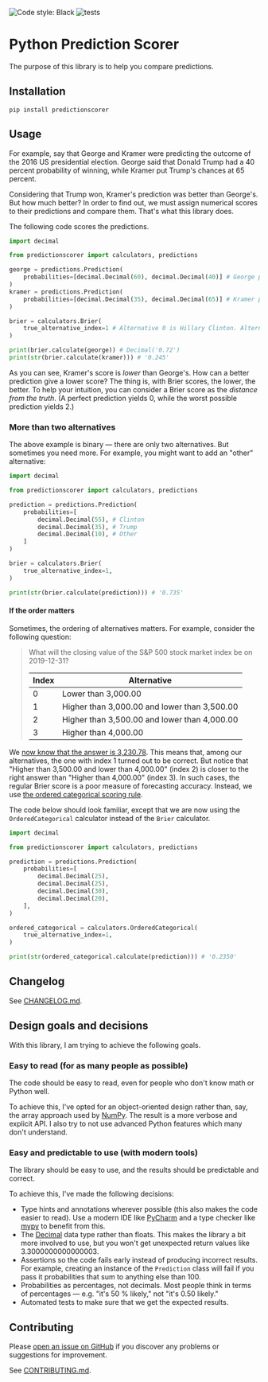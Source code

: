 ![Code style: Black](https://img.shields.io/badge/code%20style-black-000000.svg)
![tests](https://github.com/yhoiseth/python-prediction-scorer/workflows/tests/badge.svg)

# Python Prediction Scorer

The purpose of this library is to help you compare predictions.

## Installation

`pip install predictionscorer` 

## Usage

For example, say that George and Kramer were predicting the outcome of the 2016 US presidential election. George said that Donald Trump had a 40 percent probability of winning, while Kramer put Trump's chances at 65 percent.

Considering that Trump won, Kramer's prediction was better than George's. But how much better? In order to find out, we must assign numerical scores to their predictions and compare them. That's what this library does.

The following code scores the predictions.

```python
import decimal

from predictionscorer import calculators, predictions

george = predictions.Prediction(
    probabilities=[decimal.Decimal(60), decimal.Decimal(40)] # George put Clinton at 60 % and Trump at 40 %.
)
kramer = predictions.Prediction(
    probabilities=[decimal.Decimal(35), decimal.Decimal(65)] # Kramer put Clinton at 35 % and Trump at 65 %.
)

brier = calculators.Brier(
    true_alternative_index=1 # Alternative 0 is Hillary Clinton. Alternative 1 is Donald Trump.
)

print(brier.calculate(george)) # Decimal('0.72')
print(str(brier.calculate(kramer))) # '0.245'
```

As you can see, Kramer's score is _lower_ than George's. How can a better prediction give a lower score? The thing is, with Brier scores, the lower, the better. To help your intuition, you can consider a Brier score as the _distance from the truth_. (A perfect prediction yields 0, while the worst possible prediction yields 2.)

### More than two alternatives

The above example is binary — there are only two alternatives. But sometimes you need more. For example, you might want to add an "other" alternative:

```python
import decimal

from predictionscorer import calculators, predictions

prediction = predictions.Prediction(
    probabilities=[
        decimal.Decimal(55), # Clinton
        decimal.Decimal(35), # Trump
        decimal.Decimal(10), # Other
    ]
)

brier = calculators.Brier(
    true_alternative_index=1,
)

print(str(brier.calculate(prediction))) # '0.735'
```

#### If the order matters

Sometimes, the ordering of alternatives matters. For example, consider the following question:

> What will the closing value of the S&P 500 stock market index be on 2019-12-31?
>
> | Index | Alternative                                  |
> |-------|----------------------------------------------|
> | 0     | Lower than 3,000.00                          |
> | 1     | Higher than 3,000.00 and lower than 3,500.00 |
> | 2     | Higher than 3,500.00 and lower than 4,000.00 |
> | 3     | Higher than 4,000.00                         |

We [now know that the answer is 3,230.78](https://us.spindices.com/indices/equity/sp-500). This means that, among our alternatives, the one with index 1 turned out to be correct. But notice that "Higher than 3,500.00 and lower than 4,000.00" (index 2) is closer to the right answer than "Higher than 4,000.00" (index 3). In such cases, the regular Brier score is a poor measure of forecasting accuracy. Instead, we use [the ordered categorical scoring rule](https://goodjudgment.io/Training/Ordered_Categorical_Scoring_Rule.pdf).

The code below should look familiar, except that we are now using the `OrderedCategorical` calculator instead of the `Brier` calculator.

```python
import decimal

from predictionscorer import calculators, predictions

prediction = predictions.Prediction(
    probabilities=[
        decimal.Decimal(25),
        decimal.Decimal(25),
        decimal.Decimal(30),
        decimal.Decimal(20),
    ],
)

ordered_categorical = calculators.OrderedCategorical(
    true_alternative_index=1,
)

print(str(ordered_categorical.calculate(prediction))) # '0.2350'
```

## Changelog

See [CHANGELOG.md](CHANGELOG.md).

## Design goals and decisions

With this library, I am trying to achieve the following goals.

### Easy to read (for as many people as possible)

The code should be easy to read, even for people who don't know math or Python well. 

To achieve this, I've opted for an object-oriented design rather than, say, the array approach used by [NumPy](https://numpy.org/). The result is a more verbose and explicit API. I also try to not use advanced Python features which many don't understand.

### Easy and predictable to use (with modern tools)

The library should be easy to use, and the results should be predictable and correct. 

To achieve this, I've made the following decisions:

- Type hints and annotations wherever possible (this also makes the code easier to read). Use a modern IDE like [PyCharm](https://www.jetbrains.com/pycharm/) and a type checker like [mypy](http://mypy-lang.org/) to benefit from this.
- The [Decimal](https://docs.python.org/3/library/decimal.html) data type rather than floats. This makes the library a bit more involved to use, but you won't get unexpected return values like 3.3000000000000003.
- Assertions so the code fails early instead of producing incorrect results. For example, creating an instance of the `Prediction` class will fail if you pass it probabilities that sum to anything else than 100.
- Probabilities as percentages, not decimals. Most people think in terms of percentages — e.g. "it's 50 % likely," not "it's 0.50 likely."
- Automated tests to make sure that we get the expected results.

## Contributing

Please [open an issue on GitHub](https://github.com/yhoiseth/python-prediction-scorer/issues/new) if you discover any problems or suggestions for improvement.

See [CONTRIBUTING.md](CONTRIBUTING.md).

